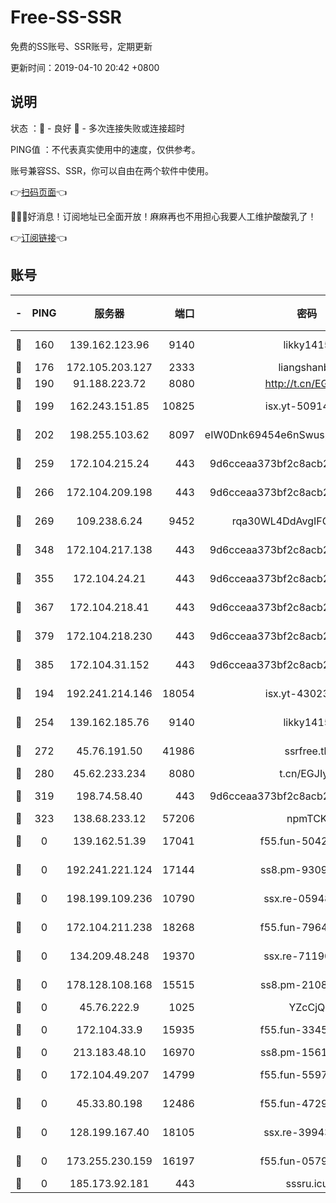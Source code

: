 # Free-SS-SSR

免费的SS账号、SSR账号，定期更新

更新时间：2019-04-10 20:42 +0800

## 说明

状态     ：🙂 - 良好 🙁 - 多次连接失败或连接超时

PING值   ：不代表真实使用中的速度，仅供参考。

账号兼容SS、SSR，你可以自由在两个软件中使用。

👉[扫码页面](https://liesauer.github.io/Free-SS-SSR/)👈

🎉🎉🎉好消息！订阅地址已全面开放！麻麻再也不用担心我要人工维护酸酸乳了！

👉[订阅链接](https://www.liesauer.net/yogurt/subscribe?ACCESS_TOKEN=DAYxR3mMaZAsaqUb)👈

## 账号

|-|PING|服务器|端口|密码|加密方式|区域|
|:----:|:----:|:-----:|-----:|:----:|:----:|:----:|
|🙂|160|139.162.123.96|9140|likky1415|aes-256-cfb|JP|
|🙂|176|172.105.203.127|2333|liangshanbo|chacha20|JP|
|🙂|190|91.188.223.72|8080|http://t.cn/EGJIyrl|rc4-md5|RU|
|🙂|199|162.243.151.85|10825|isx.yt-50914183|aes-256-cfb|US|
|🙂|202|198.255.103.62|8097|eIW0Dnk69454e6nSwuspv9DmS201tQ0D|aes-256-cfb|US|
|🙂|259|172.104.215.24|443|9d6cceaa373bf2c8acb22e60b6a58be6|aes-256-cfb|US|
|🙂|266|172.104.209.198|443|9d6cceaa373bf2c8acb22e60b6a58be6|aes-256-cfb|US|
|🙂|269|109.238.6.24|9452|rqa30WL4DdAvgIFG6Fs3znzTa|aes-256-cfb|FR|
|🙂|348|172.104.217.138|443|9d6cceaa373bf2c8acb22e60b6a58be6|aes-256-cfb|US|
|🙂|355|172.104.24.21|443|9d6cceaa373bf2c8acb22e60b6a58be6|aes-256-cfb|US|
|🙂|367|172.104.218.41|443|9d6cceaa373bf2c8acb22e60b6a58be6|aes-256-cfb|US|
|🙂|379|172.104.218.230|443|9d6cceaa373bf2c8acb22e60b6a58be6|aes-256-cfb|US|
|🙂|385|172.104.31.152|443|9d6cceaa373bf2c8acb22e60b6a58be6|aes-256-cfb|US|
|🙂|194|192.241.214.146|18054|isx.yt-43023960|aes-256-cfb|US|
|🙂|254|139.162.185.76|9140|likky1415|aes-256-cfb|DE|
|🙂|272|45.76.191.50|41986|ssrfree.tk|aes-256-cfb|SG|
|🙂|280|45.62.233.234|8080|t.cn/EGJIyrl|rc4-md5|CA|
|🙂|319|198.74.58.40|443|9d6cceaa373bf2c8acb22e60b6a58be6|aes-256-cfb|US|
|🙂|323|138.68.233.12|57206|npmTCK|rc4-md5|US|
|🙁|0|139.162.51.39|17041|f55.fun-50424161|aes-256-cfb|SG|
|🙁|0|192.241.221.124|17144|ss8.pm-93097895|aes-256-cfb|US|
|🙁|0|198.199.109.236|10790|ssx.re-05948231|aes-256-cfb|US|
|🙁|0|172.104.211.238|18268|f55.fun-79645035|aes-256-cfb|US|
|🙁|0|134.209.48.248|19370|ssx.re-71190456|aes-256-cfb|US|
|🙁|0|178.128.108.168|15515|ss8.pm-21081633|aes-256-cfb|SG|
|🙁|0|45.76.222.9|1025|YZcCjQ|rc4-md5|JP|
|🙁|0|172.104.33.9|15935|f55.fun-33454458|aes-256-cfb|SG|
|🙁|0|213.183.48.10|16970|ss8.pm-15616359|rc4-md5|RU|
|🙁|0|172.104.49.207|14799|f55.fun-55970849|aes-256-cfb|SG|
|🙁|0|45.33.80.198|12486|f55.fun-47295730|aes-256-cfb|US|
|🙁|0|128.199.167.40|18105|ssx.re-39943792|aes-256-cfb|SG|
|🙁|0|173.255.230.159|16197|f55.fun-05795895|aes-256-cfb|US|
|🙁|0|185.173.92.181|443|sssru.icu|rc4-md5|RU|
